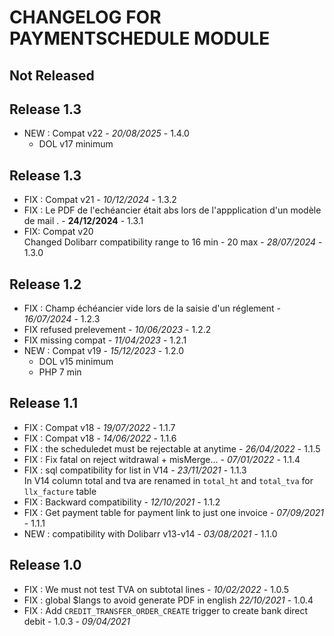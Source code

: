# CHANGELOG FOR PAYMENTSCHEDULE MODULE

## Not Released

## Release 1.3
- NEW : Compat v22 - *20/08/2025* - 1.4.0
  - DOL v17 minimum 

## Release 1.3
- FIX : Compat v21 - *10/12/2024* - 1.3.2
- FIX : Le PDF de l'echéancier était abs lors de l'appplication d'un modèle de mail . - **24/12/2024** - 1.3.1
- FIX: Compat v20  
  Changed Dolibarr compatibility range to 16 min - 20 max - *28/07/2024* - 1.3.0

## Release 1.2
- FIX : Champ échéancier vide lors de la saisie d'un réglement - *16/07/2024* - 1.2.3
- FIX refused prelevement - *10/06/2023* - 1.2.2
- FIX missing compat - *11/04/2023* - 1.2.1
- NEW : Compat v19 - *15/12/2023* - 1.2.0
  - DOL v15 minimum 
  - PHP 7 min 

## Release 1.1

- FIX : Compat v18 - *19/07/2022* - 1.1.7
- FIX : Compat v18 - *14/06/2022* - 1.1.6
- FIX : the scheduledet must be rejectable at anytime - *26/04/2022* - 1.1.5
- FIX : Fix fatal on reject witdrawal + misMerge... - *07/01/2022* - 1.1.4
- FIX : sql compatibility for list in V14  - *23/11/2021* - 1.1.3  
  In V14 column total and tva are renamed in `total_ht` and `total_tva`
  for `llx_facture` table
- FIX : Backward compatibility  - *12/10/2021* - 1.1.2
- FIX : Get payment table for payment link to just one invoice - *07/09/2021* - 1.1.1
- NEW : compatibility with Dolibarr v13-v14 - *03/08/2021* - 1.1.0

## Release 1.0

- FIX : We must not test TVA on subtotal lines - *10/02/2022* - 1.0.5
- FIX : global $langs to avoid generate PDF in english *22/10/2021* - 1.0.4
- FIX : Add `CREDIT_TRANSFER_ORDER_CREATE` trigger to create bank direct debit - 1.0.3 - *09/04/2021* 
